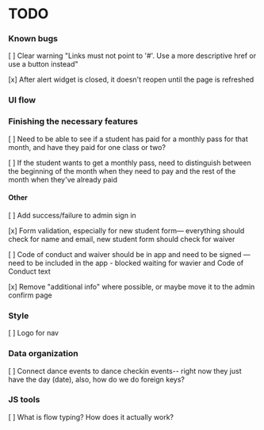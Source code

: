 # TODO

### Known bugs

[ ] Clear warning "Links must not point to '#'. Use a more descriptive href or use a button instead"

[x] After alert widget is closed, it doesn't reopen until the page is refreshed


### UI flow

### Finishing the necessary features

[ ] Need to be able to see if a student has paid for a monthly pass for that month, and have they paid for one class or two?

[ ] If the student wants to get a monthly pass, need to distinguish between the beginning of the month when they need to pay and the rest of the month when they've already paid

#### Other

[ ] Add success/failure to admin sign in

[x] Form validation, especially for new student form— everything should check for name and email, new student form should check for waiver

[ ] Code of conduct and waiver should be in app and need to be signed — need to be included in the app - blocked waiting for wavier and Code of Conduct text

[x] Remove "additional info" where possible, or maybe move it to the admin confirm page


### Style

[ ] Logo for nav


### Data organization

[ ] Connect dance events to dance checkin events-- right now they just have the day (date), also, how do we do foreign keys?


### JS tools

[ ] What is flow typing? How does it actually work?
